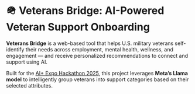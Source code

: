 # 🪖 Veterans Bridge: AI-Powered Veteran Support Onboarding

**Veterans Bridge** is a web-based tool that helps U.S. military veterans self-identify their needs across employment, mental health, wellness, and engagement — and receive personalized recommendations to connect and support using AI.

Built for the [AI+ Expo Hackathon 2025](https://expo.scsp.ai/hackathon/), this project leverages **Meta’s Llama model** to intelligently group veterans into support categories based on their selected attributes.
